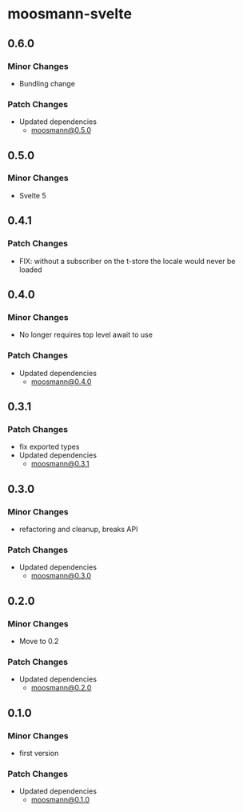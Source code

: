 # moosmann-svelte

## 0.6.0

### Minor Changes

-   Bundling change

### Patch Changes

-   Updated dependencies
    -   moosmann@0.5.0

## 0.5.0

### Minor Changes

-   Svelte 5

## 0.4.1

### Patch Changes

-   FIX: without a subscriber on the t-store the locale would never be loaded

## 0.4.0

### Minor Changes

-   No longer requires top level await to use

### Patch Changes

-   Updated dependencies
    -   moosmann@0.4.0

## 0.3.1

### Patch Changes

-   fix exported types
-   Updated dependencies
    -   moosmann@0.3.1

## 0.3.0

### Minor Changes

-   refactoring and cleanup, breaks API

### Patch Changes

-   Updated dependencies
    -   moosmann@0.3.0

## 0.2.0

### Minor Changes

-   Move to 0.2

### Patch Changes

-   Updated dependencies
    -   moosmann@0.2.0

## 0.1.0

### Minor Changes

-   first version

### Patch Changes

-   Updated dependencies
    -   moosmann@0.1.0
